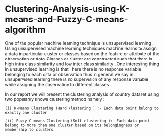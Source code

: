 # Clustering-Analysis-using-K-means-and-Fuzzy-C-means-algorithm
One of the popular machine learning technique is unsupervised learning . Using unsupervised machine learning techniques machine learns to assign a data in particular cluster or
classes based on the feature or attribute of the observation or data .Classes or cluster are
constructed such that there is high intra class similarity and low inter class similarity .
One interesting thing in unsupervised learning is that ; here there is no response variable
belonging to each data or observation thus in general we say in unsupervised learning
there is no supervision of any response variable while assigning the observation to different classes .

In our report we will present the clustering analysis of country dataset using two popularily known clustering method namely :

    (i) K-Means Clustering (Hard clustering ) :- Each data point belong to exactly one cluster
    
    (ii) Fuzzy C-means Clustering (Soft clustering ):- Each data point belong to more than one cluster based on its belongingness or membership to clusters
